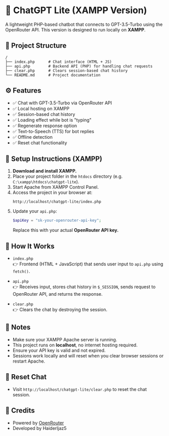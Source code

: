 # 🤖 ChatGPT Lite (XAMPP Version)

A lightweight PHP-based chatbot that connects to GPT-3.5-Turbo using the OpenRouter API. This version is designed to run locally on **XAMPP**.

## 📂 Project Structure
```
/
├── index.php      # Chat interface (HTML + JS)
├── api.php        # Backend API (PHP) for handling chat requests
├── clear.php      # Clears session-based chat history
└── README.md      # Project documentation
```

## ⚙️ Features
- ✅ Chat with GPT-3.5-Turbo via OpenRouter API
- ✅ Local hosting on XAMPP
- ✅ Session-based chat history
- ✅ Loading effect while bot is "typing"
- ✅ Regenerate response option
- ✅ Text-to-Speech (TTS) for bot replies
- ✅ Offline detection
- ✅ Reset chat functionality

## 🔑 Setup Instructions (XAMPP)
1. **Download and install XAMPP.**
2. Place your project folder in the `htdocs` directory (e.g. `C:\xampp\htdocs\chatgpt-lite`).
3. Start Apache from XAMPP Control Panel.
4. Access the project in your browser at:
   ```
   http://localhost/chatgpt-lite/index.php
   ```
5. Update your `api.php`:
   ```php
   $apiKey = "sk-your-openrouter-api-key";
   ```
   Replace this with your actual **OpenRouter API key.**

## 💬 How It Works
- `index.php`  
  👉 Frontend (HTML + JavaScript) that sends user input to `api.php` using `fetch()`.

- `api.php`  
  👉 Receives input, stores chat history in `$_SESSION`, sends request to OpenRouter API, and returns the response.

- `clear.php`  
  👉 Clears the chat by destroying the session.

## 📢 Notes
- Make sure your XAMPP Apache server is running.
- This project runs on **localhost**, no internet hosting required.
- Ensure your API key is valid and not expired.
- Sessions work locally and will reset when you clear browser sessions or restart Apache.

## 🔁 Reset Chat
- Visit `http://localhost/chatgpt-lite/clear.php` to reset the chat session.

## 🌟 Credits
- Powered by [OpenRouter](https://openrouter.ai/)
- Developed by HaiderIjaz5
